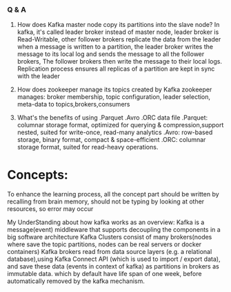 ### Q & A

1. How does Kafka master node copy its partitions into the slave node?
   In kafka, it's called leader broker instead of master node,
   leader broker is Read-Writable, other follower brokers replicate the data from the leader
   when a message is written to a partition, the leader broker writes the message to its local log and sends
   the message to all the follower brokers, The follower brokers then write the message to their local logs.
   Replication process ensures all replicas of a partition are kept in sync with the leader

2. How does zookeeper manage its topics created by Kafka
   zookeeper manages: broker membership, topic configuration, leader selection, meta-data to topics,brokers,consumers

3. What's the benefits of using .Parquet .Avro .ORC data file
   .Parquet: columnar storage format, optimized for querying & compression,support nested, suited for write-once,
   read-many analytics
   .Avro: row-based storage, binary format, compact & space-efficient
   .ORC: columnar storage format, suited for read-heavy operations.

# Concepts:

To enhance the learning process, all the concept part should be written by recalling from brain memory, should not be
typing by looking at other resources, so error may occur

My UnderStanding about how kafka works as an overview:
Kafka is a message(event) middleware that supports decoupling the components in a big software architecture
Kafka Clusters consist of many brokers(nodes where save the topic partitions, nodes can be real servers or docker
containers)
Kafka brokers read from data source layers (e.g. a relational database),using Kafka Connect API (which is used to
import / export data), and save these data (events in context of kafka) as partitions in brokers as immutable data.
which by default have life span of one week, before automatically removed by the kafka mechanism.